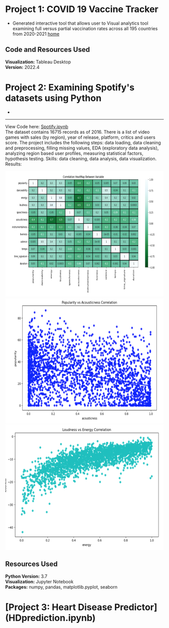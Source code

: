 # Project 1: COVID 19 Vaccine Tracker
* Generated interactive tool that allows user to Visual analytics tool examining full versus partial vaccination rates across all 195 countries from 2020-2021
	[home](test.html)

## Code and Resources Used
**Visualization:** Tableau Desktop  
**Version:** 2022.4  

# Project 2: Examining Spotify's datasets using Python
* 

--- 
View Code here: [Spotify.ipynb](Spotify.ipynb)   
The dataset contains 16715 records as of 2016. There is a list of video games with sales (by region), year of release, platform, critics and users score. The project includes the following steps: data loading, data cleaning and preprocessing, filling missing values, EDA (exploratory data analysis), analyzing region based user profiles, measuring statistical factors, hypothesis testing.
Skills: data cleaning, data analysis, data visualization.  
Results: 


<img src="images/heat_map.png" width="800" height="400" />




<img src="images/Acousticness.png" width="800" height="400" />



<img src="images/LoudvsEnergy.png" width="800" height="400" />



## Resources Used
**Python Version:** 3.7  
**Visualization:** Jupyter Notebook  
**Packages:** numpy, pandas, matplotlib.pyplot, seaborn



# [Project 3: Heart Disease Predictor] (HDprediction.ipynb)
